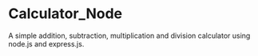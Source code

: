 # Calculator_Node
A simple addition, subtraction, multiplication and division calculator using node.js and express.js.
